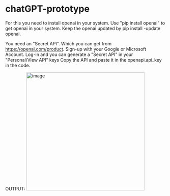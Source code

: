 # chatGPT-prototype
For this you need to install openai in your system.
Use "pip install openai" to get openai in your system.
Keep the openai updated by pip install -update openai.

You need an "Secret API".
Which you can get from https://openai.com/product.
Sign-up with your Google or Microsoft Account.
Log-in and you can generate a "Secret API" in your "Personal/View API" keys
Copy the API and paste it in the openapi.api_key in the code.

OUTPUT:
<img width="371" alt="image" src="https://github.com/Silverflame1/chatGPT-prototype/assets/92223435/020deb5b-fe87-4d65-9af0-93a23e2c26c1">
